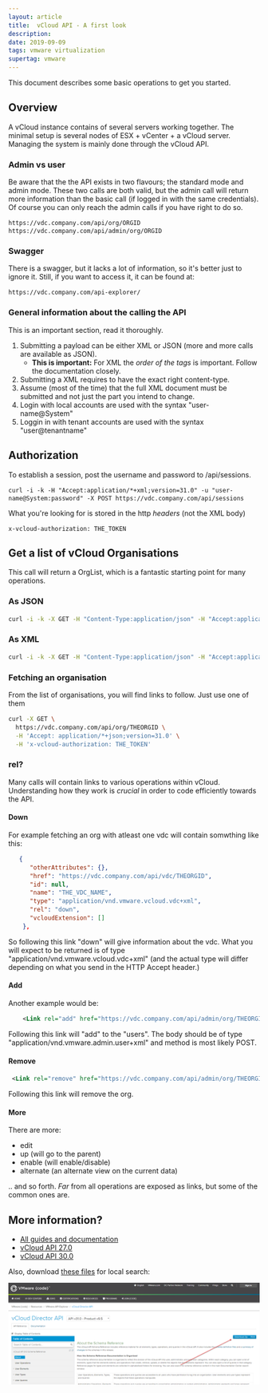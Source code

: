 ```yaml
---
layout: article
title:  vCloud API - A first look
description:
date: 2019-09-09
tags: vmware virtualization
supertag: vmware
---
```


This document describes some basic operations to get you started.

## Overview

A vCloud instance contains of several servers working together. The minimal setup is several nodes of ESX + vCenter + a vCloud server. Managing the system is mainly done through the vCloud API.

### Admin vs user

Be aware that the the API exists in two flavours; the standard mode and admin mode. These two calls are both valid, but the admin call will return more information than the basic call (if logged in with the same credentials). Of course you can only reach the admin calls if you have right to do so.

```http
https://vdc.company.com/api/org/ORGID
https://vdc.company.com/api/admin/org/ORGID
```

### Swagger

There is a swagger, but it lacks a lot of information, so it's better just to ignore it. Still, if you want to access it, it can be found at:

```http
https://vdc.company.com/api-explorer/
```

### General information about the calling the API

This is an important section, read it thoroughly.

1. Submitting a payload can be either XML or JSON (more and more calls are available as JSON).
   * **This is important:** For XML the *order of the tags* is important. Follow the documentation closely.
1. Submitting a XML requires to have the exact right content-type.
1. Assume (most of the time) that the full XML document must be submitted and not just the part you intend to change.
1. Login with local accounts are used with the syntax "user-name@System"
1. Loggin in with tenant accounts are used with the syntax "user@tenantname"

## Authorization

To establish a session, post the username and password to /api/sessions.

```curl
curl -i -k -H "Accept:application/*+xml;version=31.0" -u "user-name@System:password" -X POST https://vdc.company.com/api/sessions
```

What you're looking for is stored in the http *headers* (not the XML body)

```text
x-vcloud-authorization: THE_TOKEN
```

## Get a list of vCloud Organisations

This call will return a OrgList, which is a fantastic starting point for many operations.

### As JSON

```bash
curl -i -k -X GET -H "Content-Type:application/json" -H "Accept:application/*+json;version=31.0" -H "x-vcloud-authorization: THE_TOKEN" https://vdc.comnpany.com/api/org/
```

### As XML

```bash
curl -i -k -X GET -H "Content-Type:application/json" -H "Accept:application/*+xml;version=31.0" -H "x-vcloud-authorization: THE_TOKEN" https://vdc.comnpany.com/api/org/
```

### Fetching an organisation

From the list of organisations, you will find links to follow. Just use one of them

```bash
curl -X GET \
  https://vdc.company.com/api/org/THEORGID \
  -H 'Accept: application/*+json;version=31.0' \
  -H 'x-vcloud-authorization: THE_TOKEN'
```

### rel?

Many calls will contain links to various operations within vCloud. Understanding how they work is *crucial* in order to code efficiently towards the API.

#### Down

For example fetching an org with atleast one vdc will contain somwthing like this:

```json
   {
      "otherAttributes": {},
      "href": "https://vdc.company.com/api/vdc/THEORGID",
      "id": null,
      "name": "THE_VDC_NAME",
      "type": "application/vnd.vmware.vcloud.vdc+xml",
      "rel": "down",
      "vcloudExtension": []
    },
```

So following this link "down" will give information about the vdc. What you will expect to be returned is of type "application/vnd.vmware.vcloud.vdc+xml" (and the actual type will differ depending on what you send in the HTTP Accept header.)

#### Add

Another example would be:

```xml
    <Link rel="add" href="https://vdc.company.com/api/admin/org/THEORGID/users" type="application/vnd.vmware.admin.user+xml"/>
```

Following this link will "add" to the "users". The body should be of type "application/vnd.vmware.admin.user+xml" and method is most likely POST.

#### Remove

```xml
 <Link rel="remove" href="https://vdc.company.com/api/admin/org/THEORGID"/>
```

Following this link will remove the org.

#### More

There are more:

* edit
* up (will go to the parent)
* enable (will enable/disable)
* alternate (an alternate view on the current data)

.. and so forth. *Far* from all operations are exposed as links, but some of the common ones are.

## More information?

* [All guides and documentation](https://docs.vmware.com/en/vCloud-Director/index.html)
* [vCloud API 27.0](https://www.cloud4y.ru/api/vcloud_sp_api_guide_27_0.pdf)
* [vCloud API 30.0](https://vdc-download.vmware.com/vmwb-repository/dcr-public/1b6cf07d-adb3-4dba-8c47-9c1c92b04857/241956dd-e128-4fcc-8131-bf66e1edd895/vcloud_sp_api_guide_30_0.pdf)

Also, download [these files](https://code.vmware.com/apis/442/vcloud-director) for local search:

![screenshot](2020-02-26-21-15-48.png)
